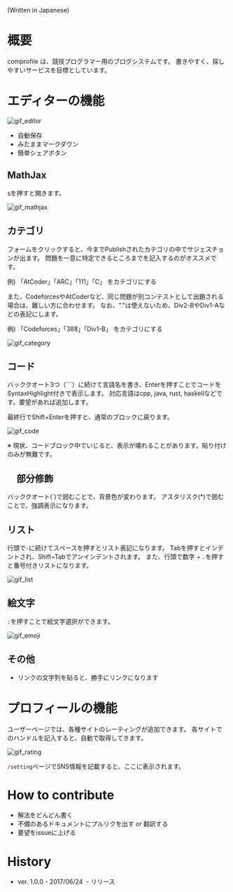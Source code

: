 (Written in Japanese)

# 概要
comprofile は、競技プログラマー用のブログシステムです。
書きやすく、探しやすいサービスを目標としています。

# エディターの機能

![gif_editor](https://user-images.githubusercontent.com/1843532/27494519-37d6555e-5889-11e7-8c3b-7808e72f2ae6.gif)

- 自動保存
- みたままマークダウン
- 簡単シェアボタン

## MathJax

`$`を押すと開きます。

![gif_mathjax](https://user-images.githubusercontent.com/1843532/27433392-7fef8004-578f-11e7-8f8c-47f395f97142.gif)

## カテゴリ

フォームをクリックすると、今までPublishされたカテゴリの中でサジェスチョンが出ます。
問題を一意に特定できるところまでを記入するのがオススメです。

例) 「AtCoder」「ARC」「111」「C」 をカテゴリにする

また、CodeforcesやAtCoderなど、同じ問題が別コンテストとして出題される場合は、難しい方に合わせます。
なお、"."は使えないため、Div2-BやDiv1-Aなどの表記にします。

例) 「Codeforces」「388」「Div1-B」 をカテゴリにする

![gif_category](https://user-images.githubusercontent.com/1843532/27433391-7fed4442-578f-11e7-90d4-4ab90da566a9.gif)

## コード

バッククオート3つ（```）に続けて言語名を書き、Enterを押すことでコードをSyntaxHighlight付きで表示します。
対応言語はcpp, java, rust, haskellなどです。要望があれば追加します。

最終行でShift+Enterを押すと、通常のブロックに戻ります。

![gif_code](https://user-images.githubusercontent.com/1843532/27433393-7ff02d9c-578f-11e7-80f7-5d59d137fde5.gif)

※ 現状、コードブロック中でいじると、表示が壊れることがあります。貼り付けのみが無難です。

## 　部分修飾

バッククオート(`)で囲むことで、背景色が変わります。
アスタリスク(*)で囲むことで、強調表示になります。

## リスト

行頭で`-`に続けてスペースを押すとリスト表記になります。
Tabを押すとインデントされ、Shift+Tabでアンインデントされます。
また、行頭で数字 + `.`を押すと番号付きリストになります。

![gif_list](https://user-images.githubusercontent.com/1843532/27433394-7ff08454-578f-11e7-95e6-4918813cda64.gif)

## 絵文字

`:`を押すことで絵文字選択ができます。

![gif_emoji](https://user-images.githubusercontent.com/1843532/27434126-845af4ea-5792-11e7-9317-8f7a7a2661ae.gif)

## その他

- リンクの文字列を貼ると、勝手にリンクになります

# プロフィールの機能

ユーザーページでは、各種サイトのレーティングが追加できます。
各サイトでのハンドルを記入すると、自動で取得してきます。

![gif_rating](https://user-images.githubusercontent.com/1843532/27434638-62ba52ca-5794-11e7-9c34-efa271b11748.gif)

`/setting`ページでSNS情報を記載すると、ここに表示されます。


# How to contribute

- 解法をどんどん書く
- 不備のあるドキュメントにプルリクを出す or 翻訳する
- 要望をissueに上げる

# History

- ver. 1.0.0 - 2017/06/24
  - リリース
